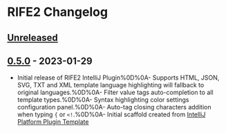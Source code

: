 <!-- Keep a Changelog guide -> https://keepachangelog.com -->

# RIFE2 Changelog

## [Unreleased]

## [0.5.0] - 2023-01-29
- Initial release of RIFE2 IntelliJ Plugin%0D%0A- Supports HTML, JSON, SVG, TXT and XML template language highlighting will fallback to original languages.%0D%0A- Filter value tags auto-completion to all template types.%0D%0A- Syntax highlighting color settings configuration panel.%0D%0A- Auto-tag closing characters addition when typing `{` or `<!`.%0D%0A- Initial scaffold created from [IntelliJ Platform Plugin Template](https://github.com/JetBrains/intellij-platform-plugin-template)

[Unreleased]: https://github.com/gbevin/rife2-idea/compare/v0.5.0...HEAD
[0.5.0]: https://github.com/gbevin/rife2-idea/commits/v0.5.0

